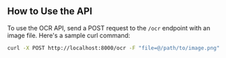 ## How to Use the API

To use the OCR API, send a POST request to the `/ocr` endpoint with an image file. Here's a sample curl command:


```bash
curl -X POST http://localhost:8000/ocr -F "file=@/path/to/image.png"
```





